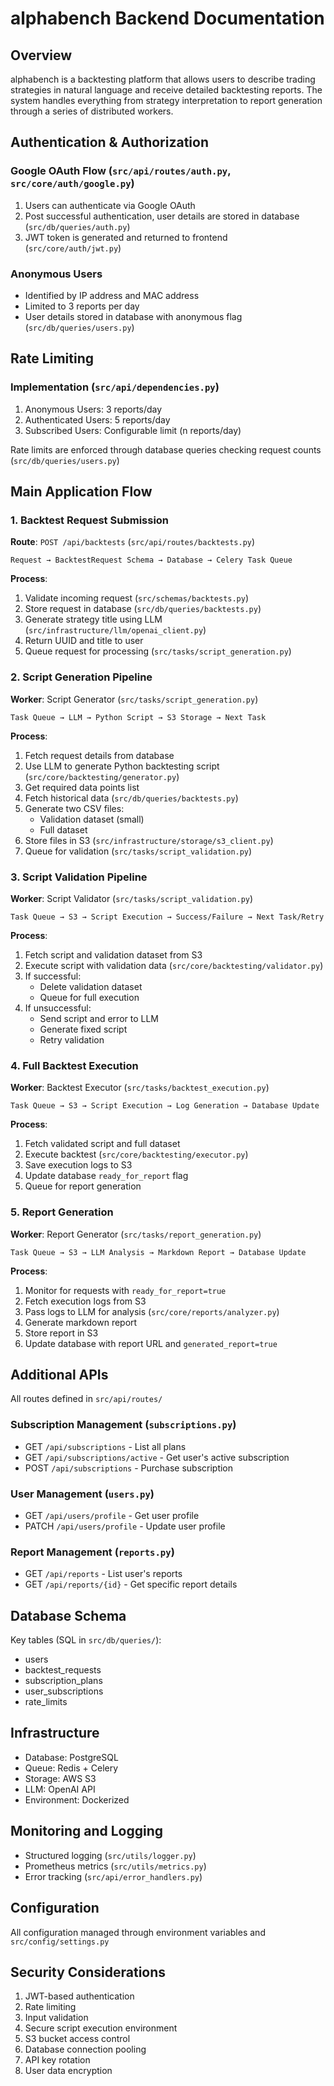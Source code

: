 # alphabench Backend Documentation

## Overview

alphabench is a backtesting platform that allows users to describe trading strategies in natural language and receive detailed backtesting reports. The system handles everything from strategy interpretation to report generation through a series of distributed workers.

## Authentication & Authorization

### Google OAuth Flow (`src/api/routes/auth.py`, `src/core/auth/google.py`)

1. Users can authenticate via Google OAuth
2. Post successful authentication, user details are stored in database (`src/db/queries/auth.py`)
3. JWT token is generated and returned to frontend (`src/core/auth/jwt.py`)

### Anonymous Users

-   Identified by IP address and MAC address
-   Limited to 3 reports per day
-   User details stored in database with anonymous flag (`src/db/queries/users.py`)

## Rate Limiting

### Implementation (`src/api/dependencies.py`)

1. Anonymous Users: 3 reports/day
2. Authenticated Users: 5 reports/day
3. Subscribed Users: Configurable limit (n reports/day)

Rate limits are enforced through database queries checking request counts (`src/db/queries/users.py`)

## Main Application Flow

### 1. Backtest Request Submission

**Route**: `POST /api/backtests` (`src/api/routes/backtests.py`)

```
Request → BacktestRequest Schema → Database → Celery Task Queue
```

**Process**:

1. Validate incoming request (`src/schemas/backtests.py`)
2. Store request in database (`src/db/queries/backtests.py`)
3. Generate strategy title using LLM (`src/infrastructure/llm/openai_client.py`)
4. Return UUID and title to user
5. Queue request for processing (`src/tasks/script_generation.py`)

### 2. Script Generation Pipeline

**Worker**: Script Generator (`src/tasks/script_generation.py`)

```
Task Queue → LLM → Python Script → S3 Storage → Next Task
```

**Process**:

1. Fetch request details from database
2. Use LLM to generate Python backtesting script (`src/core/backtesting/generator.py`)
3. Get required data points list
4. Fetch historical data (`src/db/queries/backtests.py`)
5. Generate two CSV files:
    - Validation dataset (small)
    - Full dataset
6. Store files in S3 (`src/infrastructure/storage/s3_client.py`)
7. Queue for validation (`src/tasks/script_validation.py`)

### 3. Script Validation Pipeline

**Worker**: Script Validator (`src/tasks/script_validation.py`)

```
Task Queue → S3 → Script Execution → Success/Failure → Next Task/Retry
```

**Process**:

1. Fetch script and validation dataset from S3
2. Execute script with validation data (`src/core/backtesting/validator.py`)
3. If successful:
    - Delete validation dataset
    - Queue for full execution
4. If unsuccessful:
    - Send script and error to LLM
    - Generate fixed script
    - Retry validation

### 4. Full Backtest Execution

**Worker**: Backtest Executor (`src/tasks/backtest_execution.py`)

```
Task Queue → S3 → Script Execution → Log Generation → Database Update
```

**Process**:

1. Fetch validated script and full dataset
2. Execute backtest (`src/core/backtesting/executor.py`)
3. Save execution logs to S3
4. Update database `ready_for_report` flag
5. Queue for report generation

### 5. Report Generation

**Worker**: Report Generator (`src/tasks/report_generation.py`)

```
Task Queue → S3 → LLM Analysis → Markdown Report → Database Update
```

**Process**:

1. Monitor for requests with `ready_for_report=true`
2. Fetch execution logs from S3
3. Pass logs to LLM for analysis (`src/core/reports/analyzer.py`)
4. Generate markdown report
5. Store report in S3
6. Update database with report URL and `generated_report=true`

## Additional APIs

All routes defined in `src/api/routes/`

### Subscription Management (`subscriptions.py`)

-   GET `/api/subscriptions` - List all plans
-   GET `/api/subscriptions/active` - Get user's active subscription
-   POST `/api/subscriptions` - Purchase subscription

### User Management (`users.py`)

-   GET `/api/users/profile` - Get user profile
-   PATCH `/api/users/profile` - Update user profile

### Report Management (`reports.py`)

-   GET `/api/reports` - List user's reports
-   GET `/api/reports/{id}` - Get specific report details

## Database Schema

Key tables (SQL in `src/db/queries/`):

-   users
-   backtest_requests
-   subscription_plans
-   user_subscriptions
-   rate_limits

## Infrastructure

-   Database: PostgreSQL
-   Queue: Redis + Celery
-   Storage: AWS S3
-   LLM: OpenAI API
-   Environment: Dockerized

## Monitoring and Logging

-   Structured logging (`src/utils/logger.py`)
-   Prometheus metrics (`src/utils/metrics.py`)
-   Error tracking (`src/api/error_handlers.py`)

## Configuration

All configuration managed through environment variables and `src/config/settings.py`

## Security Considerations

1. JWT-based authentication
2. Rate limiting
3. Input validation
4. Secure script execution environment
5. S3 bucket access control
6. Database connection pooling
7. API key rotation
8. User data encryption
